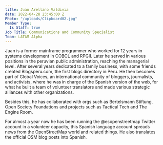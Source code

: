 ```yaml
---
title: Juan Arellano Valdivia
date: 2022-04-28 23:45:00 Z
Photo: "/uploads/Clipboard02.jpg"
Member Type:
  Is Staff: true
Job Title: Communications and Community Specialist
Team: LATAM Alpha
---
```


Juan is a former mainframe programmer who worked for 12 years in systems development in COBOL and RPGII. Later he served in various positions in the peruvian public administration, reaching the managerial level. After several years dedicated to a family business, with some friends created Blogsperu.com, the first blogs directory in Peru. He then becomes part of Global Voices, an international community of bloggers, journalists, and activists, where he was in charge of the Spanish version of the web, for what he built a team of volunteer translators and made various strategic alliances with other organizations. 

Besides this, he has collaborated with orgs such as Bertelsmann Stiftung, Open Society Foundations and projects such as Tactical Tech and The Engine Room. 

For almost a year now he has been running the @esopenstreetmap Twitter account in a volunteer capacity, this Spanish language account spreads news from the OpenStreetMap world and related things. He also translates the official OSM blog posts into Spanish.

